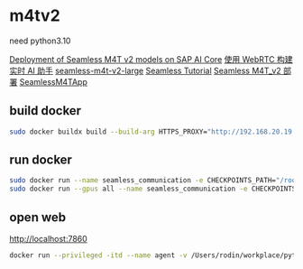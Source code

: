 # m4tv2

need python3.10 

[Deployment of Seamless M4T v2 models on SAP AI Core](https://community.sap.com/t5/technology-blog-posts-by-sap/deployment-of-seamless-m4t-v2-models-on-sap-ai-core/ba-p/13680013)
[使用 WebRTC 构建实时 AI 助手](https://aws.amazon.com/cn/blogs/china/building-a-real-time-ai-assistant-with-webrtc/)
[seamless-m4t-v2-large](https://huggingface.co/spaces/facebook/seamless-m4t-v2-large/blob/main/Dockerfile)
[Seamless Tutorial](https://colab.research.google.com/github/kauterry/seamless_communication/blob/main/Seamless_Tutorial.ipynb)
[Seamless M4T_v2 部署](https://blog.csdn.net/qiandaoxc/article/details/136715795)
[SeamlessM4TApp](https://github.com/Czj1997-02/SeamlessM4TApp/blob/main/Readme2.md)

## build docker

```bash
sudo docker buildx build --build-arg HTTPS_PROXY="http://192.168.20.19:57217" -t seamless_communication .
```

## run docker
```bash
sudo docker run --name seamless_communication -e CHECKPOINTS_PATH="/root/models" -e GRADIO_SERVER_NAME="0.0.0.0" -e HTTPS_PROXY="http://192.168.20.19:57217" -p 7860:7860 -d seamless_communication
sudo docker run --gpus all --name seamless_communication -e CHECKPOINTS_PATH="/root/models" -e GRADIO_SERVER_NAME="0.0.0.0" -p 7860:7860 -d seamless_communication
```

## open web
[http://localhost:7860](http://localhost:7860)

```bash
docker run --privileged -itd --name agent -v /Users/rodin/workplace/python/agent:/root/agent:rw --platform linux/amd64 ubuntu:20.04
```
